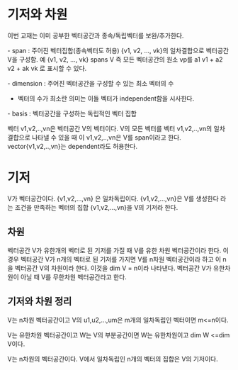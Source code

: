 # 기저와 차원

이번 교재는 이미 공부한 벡터공간과 종속/독립벡터를 보완/추가한다.

\- span : 주어진 벡터집합(종속벡터도 허용) {v1, v2, ..., vk}의 일차결합으로 벡터공간 V을 구성함. 예 {v1, v2, ..., vk} spans V 즉 모든 벡터공간의 원소 vp를 a1 v1 + a2 v2 + ak vk 로 표시할 수 있다.

\- dimension : 주어진 벡터공간을 구성할 수 있는 최소 벡터의 수

- 벡터의 수가 최소란 의미는 이들 벡터가 independent함을 시사한다.

\- basis : 벡터공간을 구성하는 독립적인 벡터 집합

벡터 v1,v2,..,vn은 벡터공간 V의 벡터이다. V의 모든 벡터를 벡터 v1,v2,..,vn의 일차결합으로 나타낼 수 있을 때 이 v1,v2,..,vn은 V를 span이라고 한다. vector{v1,v2,..,vn}는 dependent라도 허용한다.

# 기저

V가 벡터공간이다. {v1,v2,...,vn} 은 일차독립이다. {v1,v2,...,vn}은 V를 생성한다 라는 조건을 만족하는 벡터의 집합 {v1,v2,...,vn}을 V의 기저라 한다.

## 차원

벡터공간 V가 유한개의 벡터로 된 기저를 가질 때 V를 유한 차원 벡터공간이라 한다. 이경우 벡터공간 V가 n개의 벡터로 된 기저를 가지면 V를 n차원 벡터공간이라 하고 이 n을 벡터공간 V의 차원이라 한다. 이것을 dim V = n이라 나타낸다. 벡터공간 V가 유한차원이 아닐 때 V를 무한차원 벡터공간라고 한다.

## 기저와 차원 정리

V는 n차원 벡터공간이고 V의 u1,u2,...,um은 m개의 일차독립인 벡터이면 m<=n이다.

V는 유한차원 벡터공간이고 W는 V의 부분공간이면 W는 유한차원이고 dim W <=dim V이다.

V는 n차원의 벡터공간이다. V에서 일차독립인 n개의 벡터의 집합은 V의 기저이다.
